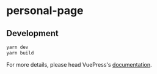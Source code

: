 # personal-page

> 

## Development

```bash
yarn dev
yarn build
```

For more details, please head VuePress's [documentation](https://v1.vuepress.vuejs.org/).

